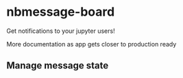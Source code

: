 # nbmessage-board

Get notifications to your jupyter users!

More documentation as app gets closer to production ready


## Manage message state

